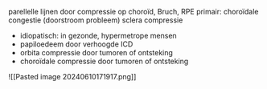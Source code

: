 parellelle lijnen door compressie op choroïd, Bruch, RPE
primair: choroïdale congestie (doorstroom probleem) sclera compressie
- idiopatisch: in gezonde, hypermetrope mensen
- papiloedeem door verhoogde ICD
- orbita compressie door tumoren of ontsteking
- choroïdale compressie door tumoren of ontsteking

![[Pasted image 20240610171917.png]]